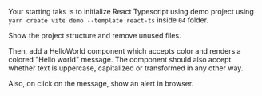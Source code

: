 Your starting taks is to initialize React Typescript using demo project using ``yarn create vite demo --template react-ts`` inside ``04`` folder.

Show the project structure and remove unused files.

Then, add a HelloWorld component which accepts color and renders a colored "Hello world" message. The component should also accept whether text is uppercase, capitalized or transformed in any other way.

Also, on click on the message, show an alert in browser.
